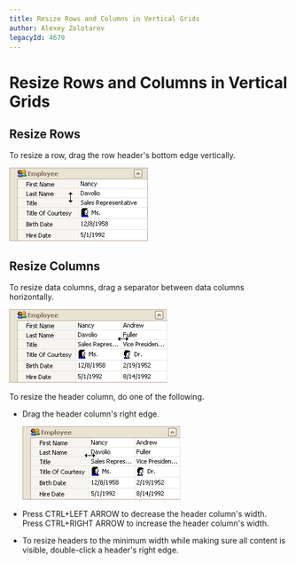 ```yaml
---
title: Resize Rows and Columns in Vertical Grids
author: Alexey Zolotarev
legacyId: 4679
---
```

# Resize Rows and Columns in Vertical Grids
## Resize Rows
To resize a row, drag the row header's bottom edge vertically.

![EU_XtraVerticalGrid_ResizeRows](../../../images/img7666.png)

## Resize Columns
To resize data columns, drag a separator between data columns horizontally.

![EU_XtraVerticalGrid_ResizeDataColumn](../../../images/img7667.png)

To resize the header column, do one of the following.
* Drag the header column's right edge.
	
	![EU_XtraVerticalGrid_ResizeHeaderColumn](../../../images/img7668.png)
* Press CTRL+LEFT ARROW to decrease the header column's width. Press CTRL+RIGHT ARROW to increase the header column's width.
* To resize headers to the minimum width while making sure all content is visible, double-click a header's right edge.
